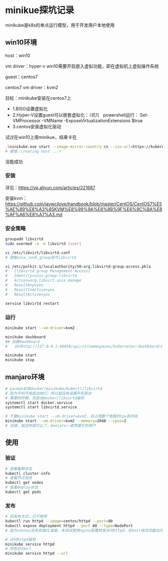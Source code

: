 # minikue探坑记录
minikube是k8s的单点运行模型，用于开发用户本地使用

## win10环境
host：win10

vm driver：hyper-v
win10需要开启嵌入虚拟功能，即在虚拟机上虚拟操作系统

guest：centos7

centos7 vm driver：kvm2

目标：minikube安装在centos7上

+ 1.BISO设置虚拟化
+ 2.Hyper-V设置guest可以嵌套虚拟化：（坑1）
powershell运行：
Set-VMProcessor -VMName <VMName> -ExposeVirtualizationExtensions $true
+ 3.centos安装虚拟化驱动

试过在win10上用minikue，结果卡在
```sh
.\minikube.exe start --image-mirror-country cn --iso-url=https://kubernetes.oss-cn-hangzhou.aliyuncs.com/minikube/iso/minikube-v1.5.0.iso --registry-mirror=https://registry.docker-cn.com --vm-driver="hyperv" --hyperv-virtual-switch="MinikubeSwitch" --memory=2048 --cpus=2 --force
# 报错：creating host ...?
```
没能成功

### 安装
详见：https://yq.aliyun.com/articles/221687

安装kvm：https://github.com/jaywcjlove/handbook/blob/master/CentOS/CentOS7%E5%AE%89%E8%A3%85KVM%E8%99%9A%E6%8B%9F%E6%9C%BA%E8%AF%A6%E8%A7%A3.md


### 安全策略
```sh
groupadd libvirtd
sudo usermod -a -G libvirtd [user]

vi /etc/libvirt/libvirtd.conf
# 使能unix_sock_group改为libvirtd

vi /etc/polkit-1/localauthority/50-org.libvirtd-group-access.pkla
#   [libvirtd group Management Access]
#   Identity=unix-group:libvirtd
#   Action=org.libvirt.unix.manage
#   ResultAny=yes
#   ResultInactive=yes
#   ResultActive=yes

service libvirtd restart
```

### 运行
```sh
minikube start --vm-driver=kvm2

minikube dashboard
## 创建dashboard
#   访问http://127.0.0.1:46658/api/v1/namespaces/kubernetes-dashboard/services/http:kubernetes-dashboard:/proxy/

minikube start
minikube stop
```

## manjaro环境
```sh
# pacman安装docker/minikube/kubectl/libvirtd
# 因为平时不用启动他们，所以就没有设置开机启动
# 需要的时候，先启动docker/libvirtd服务
systemctl start docker.service
systemctl start libvirtd.service

# 不要minikube start --vm-driver=kvm2，会占用整个电脑的cpu和内存
minikube start --vm-driver=kvm2 --memory=2048 --cpus=2
# 没错，就这样就可以了，manjaro一直惯着它的用户
```

## 使用
### 验证
```sh
# 查看集群状态
kubectl cluster-info
# 查看节点信息
kubectl get nodes
# 查看deploy状态
kubectl get pods
```
### 发布
```sh
# 旧发布方式，已不推荐
kubectl run httpd --image=centos/httpd --port=80
kubectl expose deployment httpd --port 80 --type=NodePort
# 因为centos没有安装UI桌面，本测试使用nginx配置转发访问httpd，在host用浏览器访问的。

# 访问httpd服务
minikube service httpd
# 获取访问url
minikube service httpd --url
```